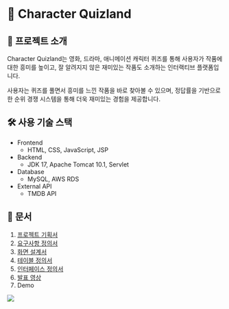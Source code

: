 # 🎯 Character Quizland

## 📌 프로젝트 소개
Character Quizland는 영화, 드라마, 애니메이션 캐릭터 퀴즈를 통해 사용자가 작품에 대한 흥미를 높이고,
잘 알려지지 않은 재미있는 작품도 소개하는 인터랙티브 플랫폼입니다.

사용자는 퀴즈를 풀면서 흥미를 느낀 작품을 바로 찾아볼 수 있으며,
정답률을 기반으로 한 순위 경쟁 시스템을 통해 더욱 재미있는 경험을 제공합니다.

## 🛠️ 사용 기술 스택
* Frontend
  - HTML, CSS, JavaScript, JSP
* Backend
  - JDK 17, Apache Tomcat 10.1, Servlet
* Database
  - MySQL, AWS RDS
* External API
  - TMDB API
 
## 📝 문서
1. [프로젝트 기획서](https://www.canva.com/design/DAGdvvC0AZs/YVo4xkbGkfViSL4YHEjmuA/view?utm_content=DAGdvvC0AZs&utm_campaign=designshare&utm_medium=link2&utm_source=uniquelinks&utlId=ha0f5241e47)
2. [요구사항 정의서](https://docs.google.com/spreadsheets/d/1Y5ypWD181Ie-C5nisctqJj4QY7o3ITpTi2Kc4Eqe5WQ/edit?usp=sharing)
3. [화면 설계서](https://docs.google.com/presentation/d/1nge6YJ_EsotWNG4q4OKWxnAHRWxjHYu-/edit?usp=sharing&ouid=111969522552800722608&rtpof=true&sd=true)
4. [테이블 정의서](https://docs.google.com/spreadsheets/d/1txWh5ecccuAeMJQOR32YzX6rFR9LVWRgwSYdz_i0m2M/edit?usp=sharing)
5. [인터페이스 정의서](https://docs.google.com/spreadsheets/d/1769X5HGSf2pZ6Z2wwTMpT1OVXeAJn-xu307G9FEQLCA/edit?usp=sharing) 
6. [발표 영상](https://youtu.be/DwyY3hkuzEk?si=rbtQ_3sX0OsTGzYa)
7. Demo
<img src="https://github.com/ghj0595/Character-Quizland/blob/main/src/main/webapp/resources/doc/demo.gif">
